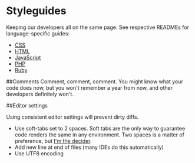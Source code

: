 # Styleguides
Keeping our developers all on the same page. See respective READMEs for language-specific guides:

- [CSS](https://github.com/OpportunityIntl/styleguides/blob/master/css.md)
- [HTML](https://github.com/OpportunityIntl/styleguides/blob/master/html.md)
- [JavaScript](https://github.com/OpportunityIntl/styleguides/blob/master/javascript.md)
- [PHP](https://github.com/OpportunityIntl/styleguides/blob/master/php.md)
- [Ruby](https://github.com/OpportunityIntl/styleguides/blob/master/ruby.md)

##Comments
Comment, comment, comment. You might know what your code does now, but you won't remember a year from now, and other developers definitely won't.

##Editor settings

Using consistent editor settings will prevent dirty diffs.

- Use soft-tabs set to 2 spaces. Soft tabs are the only way to guarantee code renders the same in any environment. Two spaces is a matter of preference, but [I'm the decider](https://i.chzbgr.com/maxW500/1353310976/h52166690/).
- Add new line at end of files (many IDEs do this automatically)
- Use UTF8 encoding
